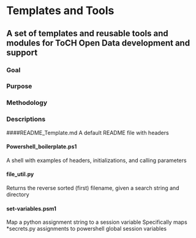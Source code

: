 # Templates and Tools
## A set of templates and reusable tools and modules for ToCH Open Data development and support

### Goal

### Purpose 

### Methodology 

### Descriptions

####README_Template.md
A default README file with headers

#### Powershell_boilerplate.ps1
A shell with examples of headers, initializations, and calling parameters

#### file_util.py
Returns the reverse sorted (first) filename, given a search string and directory

#### set-variables.psm1
Map a python assignment string to a session variable
Specifically maps *secrets.py assignments to powershell global session variables
